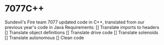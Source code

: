 # 7077C++
Sundevil's Fire team 7077 updated code in C++, translated from our previous year's code in Java
Requirements:
[] Translate imports to headers
[] Translate object definitions
[] Translate drive code
[] Translate solenoids
[] Translate autonomous
[] Clean code
